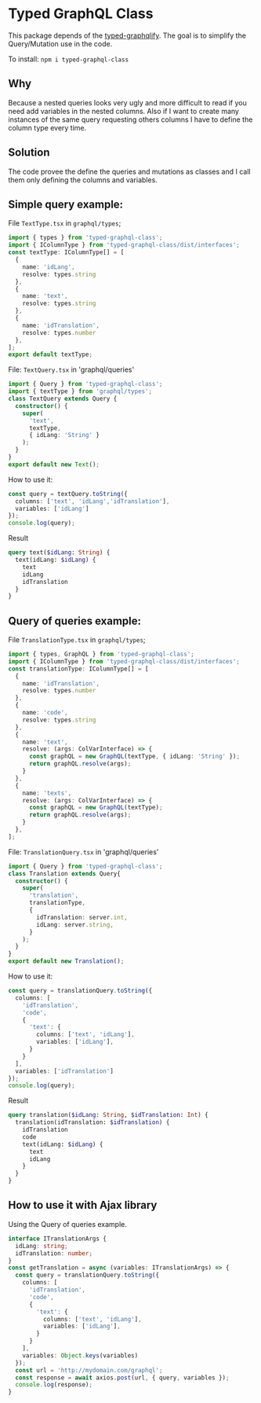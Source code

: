 # Typed GraphQL Class

This package depends of the [typed-graphqlify](https://github.com/acro5piano/typed-graphqlify). The goal is to simplify the Query/Mutation use in the code.

To install: `npm i typed-graphql-class`

## Why

Because a nested queries looks very ugly and more difficult to read if you need add variables in the nested columns. Also if I want to create many instances of the same query requesting others columns I have to define the column type every time.

## Solution

The code provee the define the queries and mutations as classes and I call them only defining the columns and variables.

## Simple query example:

File `TextType.tsx` in `graphql/types`;
```typescript
import { types } from 'typed-graphql-class';
import { IColumnType } from 'typed-graphql-class/dist/interfaces';
const textType: IColumnType[] = [
  {
    name: 'idLang',
    resolve: types.string
  },
  {
    name: 'text',
    resolve: types.string
  },
  {
    name: 'idTranslation',
    resolve: types.number
  },
];
export default textType;
```

File: `TextQuery.tsx` in 'graphql/queries'
```typescript
import { Query } from 'typed-graphql-class';
import { textType } from 'graphql/types';
class TextQuery extends Query {
  constructor() {
    super(
      'text',
      textType,
      { idLang: 'String' }
    );
  }
}
export default new Text();
```

How to use it:
```typescript
const query = textQuery.toString({
  columns: ['text', 'idLang','idTranslation'],
  variables: ['idLang']
});
console.log(query);
```
Result
```graphql
query text($idLang: String) {
  text(idLang: $idLang) {
    text
    idLang
    idTranslation
  }
}
```

## Query of queries example:

File `TranslationType.tsx` in `graphql/types`;
```typescript
import { types, GraphQL } from 'typed-graphql-class';
import { IColumnType } from 'typed-graphql-class/dist/interfaces';
const translationType: IColumnType[] = [
  {
    name: 'idTranslation',
    resolve: types.number
  },
  {
    name: 'code',
    resolve: types.string
  },
  {
    name: 'text',
    resolve: (args: ColVarInterface) => {
      const graphQL = new GraphQL(textType, { idLang: 'String' });
      return graphQL.resolve(args);
    }
  },
  {
    name: 'texts',
    resolve: (args: ColVarInterface) => {
      const graphQL = new GraphQL(textType);
      return graphQL.resolve(args);
    }
  },
];
```
File: `TranslationQuery.tsx` in 'graphql/queries'
```typescript
import { Query } from 'typed-graphql-class';
class Translation extends Query{
  constructor() {
    super(
      'translation',
      translationType,
      {
        idTranslation: server.int,
        idLang: server.string,
      }
    );
  }
}
export default new Translation();
```
How to use it:
```typescript
const query = translationQuery.toString({
  columns: [
    'idTranslation',
    'code',
    {
      'text': {
        columns: ['text', 'idLang'],
        variables: ['idLang'],
      }
    }
  ],
  variables: ['idTranslation']
});
console.log(query);
```

Result
```graphql
query translation($idLang: String, $idTranslation: Int) {
  translation(idTranslation: $idTranslation) {
    idTranslation
    code
    text(idLang: $idLang) {
      text
      idLang
    }
  }
}
```

## How to use it with Ajax library

Using the Query of queries example.
```typescript
interface ITranslationArgs {
  idLang: string;
  idTranslation: number;
}
const getTranslation = async (variables: ITranslationArgs) => {
  const query = translationQuery.toString({
    columns: [
      'idTranslation',
      'code',
      {
        'text': {
          columns: ['text', 'idLang'],
          variables: ['idLang'],
        }
      }
    ],
    variables: Object.keys(variables)
  });
  const url = 'http://mydomain.com/graphql';
  const response = await axios.post(url, { query, variables });
  console.log(response);
}
```